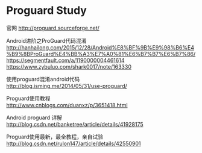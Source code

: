 # Proguard Study
官网
http://proguard.sourceforge.net/

Android进阶之ProGuard代码混淆
http://hanhailong.com/2015/12/28/Android%E8%BF%9B%E9%98%B6%E4%B9%8BProGuard%E4%BB%A3%E7%A0%81%E6%B7%B7%E6%B7%86/
https://segmentfault.com/a/1190000004461614
https://www.zybuluo.com/shark0017/note/163330

使用proguard混淆android代码  
http://blog.isming.me/2014/05/31/use-proguard/

Proguard使用教程  
http://www.cnblogs.com/duanxz/p/3651418.html

Android proguard 详解  
http://blog.csdn.net/banketree/article/details/41928175

Proguard使用最新，最全教程，亲自试验  
http://blog.csdn.net/rulon147/article/details/42550901
